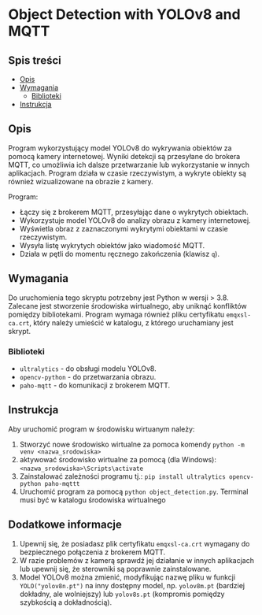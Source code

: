# Object Detection with YOLOv8 and MQTT #

## Spis treści ##
* [Opis](#Opis)
* [Wymagania](#Wymagania)
  * [Biblioteki](#Biblioteki)
* [Instrukcja](#Instrukcja)

## Opis ##
Program wykorzystujący model YOLOv8 do wykrywania obiektów za pomocą kamery internetowej. Wyniki detekcji są przesyłane do brokera MQTT, co umożliwia ich dalsze przetwarzanie lub wykorzystanie w innych aplikacjach. Program działa w czasie rzeczywistym, a wykryte obiekty są również wizualizowane na obrazie z kamery.

Program:
* Łączy się z brokerem MQTT, przesyłając dane o wykrytych obiektach.
* Wykorzystuje model YOLOv8 do analizy obrazu z kamery internetowej.
* Wyświetla obraz z zaznaczonymi wykrytymi obiektami w czasie rzeczywistym.
* Wysyła listę wykrytych obiektów jako wiadomość MQTT.
* Działa w pętli do momentu ręcznego zakończenia (klawisz `q`).

## Wymagania ##
Do uruchomienia tego skryptu potrzebny jest Python w wersji > 3.8. Zalecane jest stworzenie środowiska wirtualnego, aby uniknąć konfliktów pomiędzy bibliotekami. Program wymaga również pliku certyfikatu `emqxsl-ca.crt`, który należy umieścić w katalogu, z którego uruchamiany jest skrypt.

### Biblioteki ### 
* `ultralytics` - do obsługi modelu YOLOv8.
* `opencv-python` - do przetwarzania obrazu.
* `paho-mqtt` - do komunikacji z brokerem MQTT.

## Instrukcja ##
Aby uruchomić program w środowisku wirtuanym należy:
  1.  Stworzyć nowe środowisko wirtualne za pomoca komendy `python -m venv <nazwa_srodowiska>`
  2.  aktywować środowisko wirtualne za pomocą (dla Windows): `<nazwa_srodowiska>\Scripts\activate`
  3.  Zainstalować zależności programu tj.: `pip install ultralytics opencv-python paho-mqttt`
  4.  Uruchomić program za pomocą `python object_detection.py`. Terminal musi być w katalogu środowiska wirtualnego

  
## Dodatkowe informacje ##
1. Upewnij się, że posiadasz plik certyfikatu `emqxsl-ca.crt` wymagany do bezpiecznego połączenia z brokerem MQTT.
2. W razie problemów z kamerą sprawdź jej działanie w innych aplikacjach lub upewnij się, że sterowniki są poprawnie zainstalowane.
3. Model YOLOv8 można zmienić, modyfikując nazwę pliku w funkcji `YOLO("yolov8n.pt")` na inny dostępny model, np. `yolov8m.pt` (bardziej dokładny, ale wolniejszy) lub `yolov8s.pt` (kompromis pomiędzy szybkością a dokładnością).

